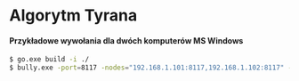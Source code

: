 # Algorytm Tyrana

#### Przykładowe wywołania dla dwóch komputerów MS Windows
```sh
$ go.exe build -i ./
$ bully.exe -port=8117 -nodes="192.168.1.101:8117,192.168.1.102:8117" -http=0.0.0.0:8080
```